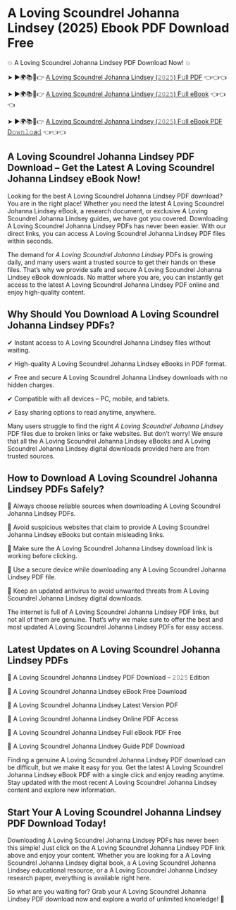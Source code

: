# A Loving Scoundrel Johanna Lindsey (2025) Ebook PDF Download Free

💥 A Loving Scoundrel Johanna Lindsey PDF Download Now! 💥

➤ ►🌍📚📱👉 [A Loving Scoundrel Johanna Lindsey (𝟸𝟶𝟸𝟻) F𝚞ll PDF](https://getpdf.xyz/a-loving-scoundrel-johanna-lindsey) 👈👈👈


➤ ►🌍📚📱👉 [A Loving Scoundrel Johanna Lindsey (𝟸𝟶𝟸𝟻) F𝚞ll eBook](https://getpdf.xyz/a-loving-scoundrel-johanna-lindsey) 👈👈👈


➤ ►🌍📚📱👉 [A Loving Scoundrel Johanna Lindsey (𝟸𝟶𝟸𝟻) F𝚞ll eBook PDF D𝚘𝚠𝚗𝚕𝚘a𝚍](https://getpdf.xyz/a-loving-scoundrel-johanna-lindsey) 👈👈👈


## A Loving Scoundrel Johanna Lindsey PDF Download – Get the Latest A Loving Scoundrel Johanna Lindsey eBook Now!

Looking for the best A Loving Scoundrel Johanna Lindsey PDF download? You are in the right place! Whether you need the latest A Loving Scoundrel Johanna Lindsey eBook, a research document, or exclusive A Loving Scoundrel Johanna Lindsey guides, we have got you covered. Downloading A Loving Scoundrel Johanna Lindsey PDFs has never been easier. With our direct links, you can access A Loving Scoundrel Johanna Lindsey PDF files within seconds.

The demand for *A Loving Scoundrel Johanna Lindsey* PDFs is growing daily, and many users want a trusted source to get their hands on these files. That’s why we provide safe and secure A Loving Scoundrel Johanna Lindsey eBook downloads. No matter where you are, you can instantly get access to the latest A Loving Scoundrel Johanna Lindsey PDF online and enjoy high-quality content.

## Why Should You Download A Loving Scoundrel Johanna Lindsey PDFs?

✔ Instant access to A Loving Scoundrel Johanna Lindsey files without waiting.

✔ High-quality A Loving Scoundrel Johanna Lindsey eBooks in PDF format.

✔ Free and secure A Loving Scoundrel Johanna Lindsey downloads with no hidden charges.

✔ Compatible with all devices – PC, mobile, and tablets.

✔ Easy sharing options to read anytime, anywhere.

Many users struggle to find the right *A Loving Scoundrel Johanna Lindsey* PDF files due to broken links or fake websites. But don’t worry! We ensure that all the A Loving Scoundrel Johanna Lindsey eBooks and A Loving Scoundrel Johanna Lindsey digital downloads provided here are from trusted sources.

## How to Download A Loving Scoundrel Johanna Lindsey PDFs Safely?

📌 Always choose reliable sources when downloading A Loving Scoundrel Johanna Lindsey PDFs.

📌 Avoid suspicious websites that claim to provide A Loving Scoundrel Johanna Lindsey eBooks but contain misleading links.

📌 Make sure the A Loving Scoundrel Johanna Lindsey download link is working before clicking.

📌 Use a secure device while downloading any A Loving Scoundrel Johanna Lindsey PDF file.

📌 Keep an updated antivirus to avoid unwanted threats from A Loving Scoundrel Johanna Lindsey digital downloads.

The internet is full of A Loving Scoundrel Johanna Lindsey PDF links, but not all of them are genuine. That’s why we make sure to offer the best and most updated A Loving Scoundrel Johanna Lindsey PDFs for easy access.

## Latest Updates on A Loving Scoundrel Johanna Lindsey PDFs

🔹 A Loving Scoundrel Johanna Lindsey PDF Download – 𝟸𝟶𝟸𝟻 Edition

🔹 A Loving Scoundrel Johanna Lindsey eBook Free Download

🔹 A Loving Scoundrel Johanna Lindsey Latest Version PDF

🔹 A Loving Scoundrel Johanna Lindsey Online PDF Access

🔹 A Loving Scoundrel Johanna Lindsey Full eBook PDF Free

🔹 A Loving Scoundrel Johanna Lindsey Guide PDF Download

Finding a genuine A Loving Scoundrel Johanna Lindsey PDF download can be difficult, but we make it easy for you. Get the latest A Loving Scoundrel Johanna Lindsey eBook PDF with a single click and enjoy reading anytime. Stay updated with the most recent A Loving Scoundrel Johanna Lindsey content and explore new information.

## Start Your A Loving Scoundrel Johanna Lindsey PDF Download Today!

Downloading A Loving Scoundrel Johanna Lindsey PDFs has never been this simple! Just click on the A Loving Scoundrel Johanna Lindsey PDF link above and enjoy your content. Whether you are looking for a A Loving Scoundrel Johanna Lindsey digital book, a A Loving Scoundrel Johanna Lindsey educational resource, or a A Loving Scoundrel Johanna Lindsey research paper, everything is available right here.

So what are you waiting for? Grab your A Loving Scoundrel Johanna Lindsey PDF download now and explore a world of unlimited knowledge! 🚀